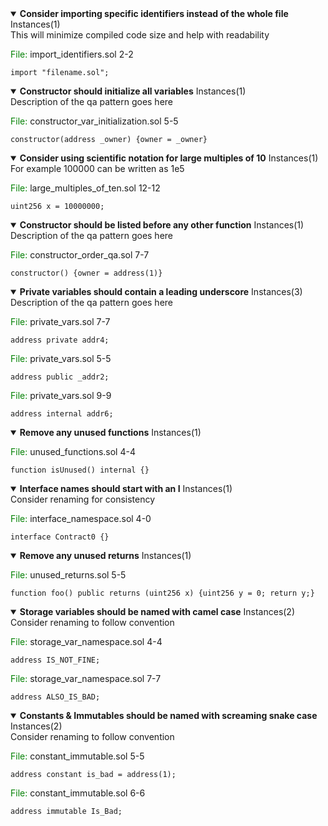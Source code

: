 
 <details open> 
 <summary> 
 <Strong>Consider importing specific identifiers instead of the whole file</Strong> Instances(1) 
 </summary> 
 This will minimize compiled code size and help with readability 

 <span style="color: green;">File: </span> import_identifiers.sol 2-2 
 ```solidity 
 import "filename.sol"; 
 ``` 
 </details>
 <details open> 
 <summary> 
 <Strong>Constructor should initialize all variables</Strong> Instances(1) 
 </summary> 
 Description of the qa pattern goes here 

 <span style="color: green;">File: </span> constructor_var_initialization.sol 5-5 
 ```solidity 
 constructor(address _owner) {owner = _owner} 
 ``` 
 </details>

 <details open> 
 <summary> 
 <Strong>Consider using scientific notation for large multiples of 10</Strong> Instances(1) 
 </summary> 
 For example 100000 can be written as 1e5 

 <span style="color: green;">File: </span> large_multiples_of_ten.sol 12-12 
 ```solidity 
 uint256 x = 10000000; 
 ``` 
 </details>


 <details open> 
 <summary> 
 <Strong>Constructor should be listed before any other function</Strong> Instances(1) 
 </summary> 
 Description of the qa pattern goes here 

 <span style="color: green;">File: </span> constructor_order_qa.sol 7-7 
 ```solidity 
 constructor() {owner = address(1)} 
 ``` 
 </details>

 <details open> 
 <summary> 
 <Strong>Private variables should contain a leading underscore</Strong> Instances(3) 
 </summary> 
 Description of the qa pattern goes here 

 <span style="color: green;">File: </span> private_vars.sol 7-7 
 ```solidity 
 address private addr4; 
 ```

 <span style="color: green;">File: </span> private_vars.sol 5-5 
 ```solidity 
 address public _addr2; 
 ```

 <span style="color: green;">File: </span> private_vars.sol 9-9 
 ```solidity 
 address internal addr6; 
 ``` 
 </details>

 <details open> 
 <summary> 
 <Strong>Remove any unused functions</Strong> Instances(1) 
 </summary> 
  

 <span style="color: green;">File: </span> unused_functions.sol 4-4 
 ```solidity 
 function isUnused() internal {} 
 ``` 
 </details>
 <details open> 
 <summary> 
 <Strong>Interface names should start with an I</Strong> Instances(1) 
 </summary> 
 Consider renaming for consistency 

 <span style="color: green;">File: </span> interface_namespace.sol 4-0 
 ```solidity 
 interface Contract0 {} 
 ``` 
 </details>


 <details open> 
 <summary> 
 <Strong>Remove any unused returns</Strong> Instances(1) 
 </summary> 
  

 <span style="color: green;">File: </span> unused_returns.sol 5-5 
 ```solidity 
 function foo() public returns (uint256 x) {uint256 y = 0; return y;} 
 ``` 
 </details>

 <details open> 
 <summary> 
 <Strong>Storage variables should be named with camel case</Strong> Instances(2) 
 </summary> 
 Consider renaming to follow convention 

 <span style="color: green;">File: </span> storage_var_namespace.sol 4-4 
 ```solidity 
 address IS_NOT_FINE; 
 ```

 <span style="color: green;">File: </span> storage_var_namespace.sol 7-7 
 ```solidity 
 address ALSO_IS_BAD; 
 ``` 
 </details>

 <details open> 
 <summary> 
 <Strong>Constants & Immutables should be named with screaming snake case</Strong> Instances(2) 
 </summary> 
 Consider renaming to follow convention 

 <span style="color: green;">File: </span> constant_immutable.sol 5-5 
 ```solidity 
 address constant is_bad = address(1); 
 ```

 <span style="color: green;">File: </span> constant_immutable.sol 6-6 
 ```solidity 
 address immutable Is_Bad; 
 ``` 
 </details>
